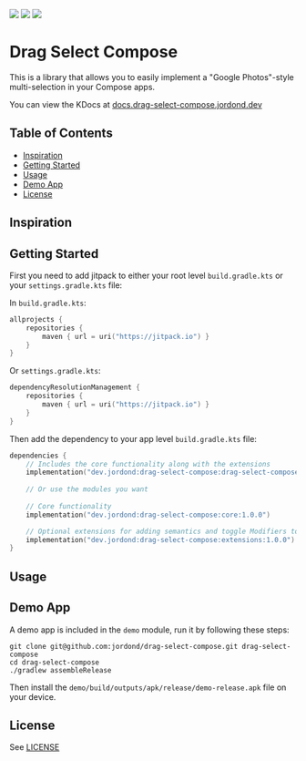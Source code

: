 <p>
    <a href="https://jitpack.io/#dev.jordond/drag-select-compose"><img src="https://jitpack.io/v/dev.jordond/drag-select-compose.svg"></a>
    <a href="https://github.com/jordond/drag-select-compose/actions/workflows/ci.yml"><img src="https://github.com/jordond/drag-select-compose/actions/workflows/ci.yml/badge.svg"></a>
    <img src="https://img.shields.io/github/license/jordond/drag-select-compose" />   
</p>

# Drag Select Compose

This is a library that allows you to easily implement a "Google Photos"-style multi-selection in your Compose apps.

You can view the KDocs at [docs.drag-select-compose.jordond.dev](https://docs.drag-select-compose.jordond.dev)

## Table of Contents

- [Inspiration](#inspiration)
- [Getting Started](#getting-started)
- [Usage](#usage)
- [Demo App](#demo-app)
- [License](#license)

## Inspiration



## Getting Started

First you need to add jitpack to either your root level `build.gradle.kts` or
your `settings.gradle.kts` file:

In `build.gradle.kts`:

```kotlin
allprojects {
    repositories {
        maven { url = uri("https://jitpack.io") }
    }
}
```

Or `settings.gradle.kts`:

```kotlin
dependencyResolutionManagement {
    repositories {
        maven { url = uri("https://jitpack.io") }
    }
}
```

Then add the dependency to your app level `build.gradle.kts` file:

```kotlin
dependencies {
    // Includes the core functionality along with the extensions
    implementation("dev.jordond:drag-select-compose:drag-select-compose:1.0.0")
  
    // Or use the modules you want
    
    // Core functionality
    implementation("dev.jordond:drag-select-compose:core:1.0.0")

    // Optional extensions for adding semantics and toggle Modifiers to Grid items
    implementation("dev.jordond:drag-select-compose:extensions:1.0.0")
}
```

## Usage

## Demo App

A demo app is included in the `demo` module, run it by following these steps:

```shell
git clone git@github.com:jordond/drag-select-compose.git drag-select-compose
cd drag-select-compose
./gradlew assembleRelease
```

Then install the `demo/build/outputs/apk/release/demo-release.apk` file on your device.

## License

See [LICENSE](LICENSE)
